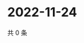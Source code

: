 # 2022-11-24

共 0 条

<!-- BEGIN WEIBO -->
<!-- 最后更新时间 Thu Nov 24 2022 13:13:45 GMT+0800 (China Standard Time) -->

<!-- END WEIBO -->
